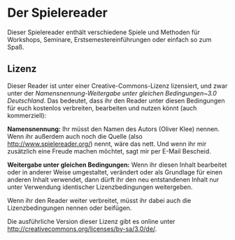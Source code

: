 Der Spielereader
================

Dieser Spielereader enthält verschiedene Spiele und Methoden für Workshops, Seminare, Erstsemestereinführungen oder einfach so zum Spaß.

Lizenz
------

Dieser Reader ist unter einer Creative-Commons-Lizenz lizensiert, und zwar unter der *Namensnennung-Weitergabe unter gleichen Bedingungen~3.0 Deutschland*. Das bedeutet, dass ihr den Reader unter diesen Bedingungen für euch kostenlos verbreiten, bearbeiten und nutzen könnt (auch kommerziell):

**Namensnennung:** Ihr müsst den Namen des Autors (Oliver Klee) nennen. Wenn ihr außerdem auch noch die Quelle (also http://www.spielereader.org/) nennt, wäre das nett. Und wenn ihr mir zusätzlich eine Freude machen möchtet, sagt mir per E-Mail Bescheid.

**Weitergabe unter gleichen Bedingungen:** Wenn ihr diesen Inhalt bearbeitet oder in anderer Weise umgestaltet, verändert oder als Grundlage für einen anderen Inhalt verwendet, dann dürft ihr den neu entstandenen Inhalt nur unter Verwendung identischer Lizenzbedingungen weitergeben.

Wenn ihr den Reader weiter verbreitet, müsst ihr dabei auch die Lizenzbedingungen nennen oder beifügen.

Die ausführliche Version dieser Lizenz gibt es online unter <http://creativecommons.org/licenses/by-sa/3.0/de/>.
